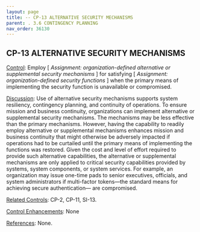 ```yaml
---
layout: page
title: -- CP-13 ALTERNATIVE SECURITY MECHANISMS 
parent: . 3.6 CONTINGENCY PLANNING 
nav_order: 36130 
---
```


## CP-13 ALTERNATIVE SECURITY MECHANISMS

<ins>Control</ins>: Employ [ _Assignment: organization-defined alternative or supplemental security mechanisms_ ] for satisfying [ _Assignment: organization-defined security functions_ ] when the primary means of implementing the security function is unavailable or compromised.

<ins>Discussion</ins>: Use of alternative security mechanisms supports system resiliency, contingency planning, and continuity of operations. To ensure mission and business continuity, organizations can implement alternative or supplemental security mechanisms. The mechanisms may be less effective than the primary mechanisms. However, having the capability to readily employ alternative or supplemental mechanisms enhances mission and business continuity that might otherwise be adversely impacted if operations had to be curtailed until the primary means of implementing the functions was restored. Given the cost and level of effort required to provide such alternative capabilities, the alternative or supplemental mechanisms are only applied to critical security capabilities provided by systems, system components, or system services. For example, an organization may issue one-time pads to senior executives, officials, and system administrators if multi-factor tokens—the standard means for achieving secure authentication— are compromised.

<ins>Related Controls</ins>: CP-2, CP-11, SI-13.

<ins>Control Enhancements</ins>: None

<ins>References</ins>: None.
